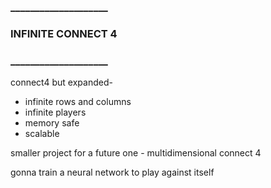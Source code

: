 ###   ____________________
###    INFINITE CONNECT 4
###   ____________________

connect4 but expanded-
- infinite rows and columns
- infinite players
- memory safe
- scalable

smaller project for a future one -
multidimensional connect 4

gonna train a neural network to play against itself
